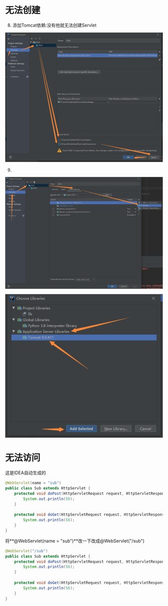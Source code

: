 # 无法创建

8. 添加Tomcat依赖:没有他就无法创建Servlet

![image-20210119143919623](.\image\10.png)



9. 

![image-20210119144120136](.\image\56.png)

![image-20210119144219800](.\image\image-20210119144219800.png)





# 无法访问



这是IDEA自动生成的

```java
@WebServlet(name = "sub")
public class Sub extends HttpServlet {
    protected void doPost(HttpServletRequest request, HttpServletResponse response) throws ServletException, IOException {
        System.out.println(56);
    }

    protected void doGet(HttpServletRequest request, HttpServletResponse response) throws ServletException, IOException {
        System.out.println(56);
    }
}
```



将**@WebServlet(name = "sub")**改一下改成@WebServlet("/sub")

```java
@WebServlet("/sub")
public class Sub extends HttpServlet {
    protected void doPost(HttpServletRequest request, HttpServletResponse response) throws ServletException, IOException {
        System.out.println(56);
    }

    protected void doGet(HttpServletRequest request, HttpServletResponse response) throws ServletException, IOException {
        System.out.println(56);
    }
}
```

